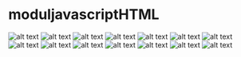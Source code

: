 # moduljavascriptHTML
![alt text](https://github.com/farrelreginaldo/moduljavascriptHTML/blob/master/modul%20javascript/Screenshot%20(107).png?raw=true)
![alt text](https://github.com/farrelreginaldo/moduljavascriptHTML/blob/master/modul%20javascript/Screenshot%20(108).png?raw=true)
![alt text](https://github.com/farrelreginaldo/moduljavascriptHTML/blob/master/modul%20javascript/Screenshot%20(109).png?raw=true)
![alt text](https://github.com/farrelreginaldo/moduljavascriptHTML/blob/master/modul%20javascript/Screenshot%20(110).png?raw=true)
![alt text](https://github.com/farrelreginaldo/moduljavascriptHTML/blob/master/modul%20javascript/Screenshot%20(111).png?raw=true)
![alt text](https://github.com/farrelreginaldo/moduljavascriptHTML/blob/master/modul%20javascript/Screenshot%20(112).png?raw=true)
![alt text](https://github.com/farrelreginaldo/moduljavascriptHTML/blob/master/modul%20javascript/Screenshot%20(113).png?raw=true)
![alt text](https://github.com/farrelreginaldo/moduljavascriptHTML/blob/master/modul%20javascript/Screenshot%20(114).png?raw=true)
![alt text](https://github.com/farrelreginaldo/moduljavascriptHTML/blob/master/modul%20javascript/Screenshot%20(115).png?raw=true)
![alt text](https://github.com/farrelreginaldo/moduljavascriptHTML/blob/master/modul%20javascript/Screenshot%20(116).png?raw=true)
![alt text](https://github.com/farrelreginaldo/moduljavascriptHTML/blob/master/modul%20javascript/Screenshot%20(117).png?raw=true)
![alt text](https://github.com/farrelreginaldo/moduljavascriptHTML/blob/master/modul%20javascript/Screenshot%20(118).png?raw=true)
![alt text](https://github.com/farrelreginaldo/moduljavascriptHTML/blob/master/modul%20javascript/Screenshot%20(119).png?raw=true)
![alt text](https://github.com/farrelreginaldo/moduljavascriptHTML/blob/master/modul%20javascript/Screenshot%20(120).png?raw=true)
